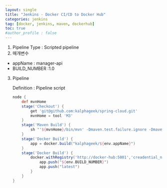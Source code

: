 ```yaml
---
layout: single
title: "Jenkins - Docker CI/CD to Docker Hub"
categories: jenkins
tag: [docker, jenkins, maven, dockerhub]
toc: true
#author_profile : false
---
```




1. Pipeline Type : Scripted pipeline
2.  매개변수
   - appName : manager-api
   - BUILD_NUMBER :1.0

3. Pipeline

   Definition : Pipeline script

   ```groovy
   node {
       def mvnHome
       stage('Checkout') {
           get 'git@github.com:kalphageek/spring-cloud.git'
           mvnHome = tool 'M3'
       }
       stage('Maven Build') {
           sh "'${mvnHome}/bin/mvn' -Dmaven.test.failure.ignore -Dmaven.test.skip=true clean package"
       }
       stage('Docker Build') {
           app = docker.build("kalphageek/${env.appName}")    
       }    
       stage('Docker Build') {
           docker.withRegistry('http://docker-hub:5001','creadential_name') {
               app.push("${env.BUILD_NUMBER}")
               app.push("latest")
           }
       }
   }
   ```

   

